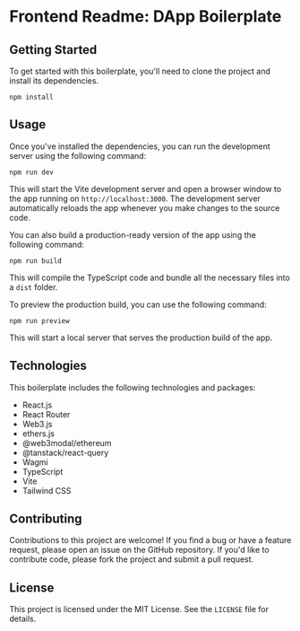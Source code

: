 # Frontend Readme: DApp Boilerplate

## Getting Started

To get started with this boilerplate, you'll need to clone the project and install its dependencies.
```
npm install
```

## Usage

Once you've installed the dependencies, you can run the development server using the following command:

```
npm run dev
```

This will start the Vite development server and open a browser window to the app running on `http://localhost:3000`. The development server automatically reloads the app whenever you make changes to the source code.

You can also build a production-ready version of the app using the following command:

```
npm run build
```

This will compile the TypeScript code and bundle all the necessary files into a `dist` folder.

To preview the production build, you can use the following command:

```
npm run preview
```

This will start a local server that serves the production build of the app.

## Technologies

This boilerplate includes the following technologies and packages:

- React.js
- React Router
- Web3.js
- ethers.js
- @web3modal/ethereum
- @tanstack/react-query
- Wagmi
- TypeScript
- Vite
- Tailwind CSS

## Contributing

Contributions to this project are welcome! If you find a bug or have a feature request, please open an issue on the GitHub repository. If you'd like to contribute code, please fork the project and submit a pull request.

## License

This project is licensed under the MIT License. See the `LICENSE` file for details.